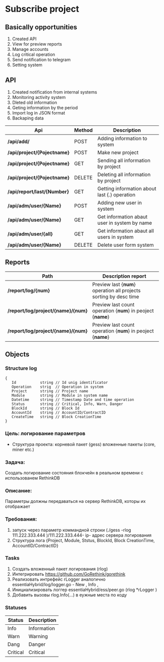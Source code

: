 # Subscribe project

## Basically opportunities 
1. Created API 
2. View for preview reports
3. Manage accounts
4. Log critical operation
5. Send notification to telegram
6. Setting system


## API
1. Created notification from internal systems
2. Monitoring activity system
3. Dleted old information
4. Geting information by the period
5. Import log in JSON format
6. Backaping data

|Api|Method|Description|
|--|--|--|
|**/api/add/**|POST|Adding information to system|
|**/api/project/{Pojectname}**|POST|Make new project
|**/api/project/{Pojectname}**|GET|Sending all information by project
|**/api/project/{Pojectname}**|DELETE|Deleting all information by project
|**/api/report/last/{Number}**|GET|Getting information about last {.} operation
|**/api/adm/user/{Name}**|POST|Adding new user in system
|**/api/adm/user/{Name}**|GET|Get information abaut user in system by name
|**/api/adm/user/{all}**|GET|Get information abaut all users in system
|**/api/adm/user/{Name}**|DELETE|Delete user form system


## Reports 

|Path|Description report|
|--|--|
|**/report/log/{num}**|Preview last {**num**} operation all projects sorting by desc time|
|**/report/log/project/{name}/{num}**|Preview last count operation {**num**} in peoject {**name**}|
|**/report/log/project/{name}/{num}**|Preview last count operation {**num**} in peoject {**name**}|


## Objects

### Structure log

```
{
   Id           string // Id unig identificator 
   Operation    strig  // Operation in system
   Project      string // Project name
   Module       string // Module in system name
   Datetime     string // Timestamp Date and time operation
   Status       string // Critical, Info, Warn, Danger
   BlockId      string // Block Id
   AccountId    string // AccountID/ContractID
   CreateTime   string // Block CreationTime
}
```

### Цель: логирование параметров
- Структура проекта:
  корневой пакет   (gess)
  вложенные пакеты (core, miner etc.)
 
### Задача: 
Создать логирование состояния блокчейн в реальном времени с использованем RethinkDB
 
### Описание: 
Параметры должны передаваться на сервер RethinkDB, которы   их отображает

### Требования:
 1. запуск через параметр коммандной строки (./gess -rlog 111.222.333.444 )/111.222.333.444- ip- адрес сервера логирования
 2. Структура лога  {Project, Module, Ststus, BlockId, Block CreationTime, AccountID/ContractID}
 
### Tasks
1. Создать вложенный пакет логирования (rlog)
2. Интегрировать https://github.com/GoRethink/gorethink
3. Реализовать интрефейс rLogger  аналогично essentiaHybrid/log/logger.go - New , Info ,
4. Инициализировать логгер  essentiaHybrid/ess/peer.go     (rlog *rLogger )
5. Добавить вызовы rlog.Info(...) в еужные места по коду

### Statuses
|Status|Description|
|--|--|
|Info|Information|
|Warn|Warning|
|Dang|Danger|
|Critical|Critical|
